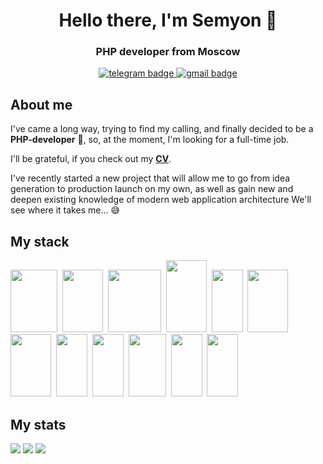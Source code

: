 <div align="center">
 <h1>Hello there, I'm Semyon 👋</h1>
 <h3>PHP developer from Moscow</h3>
 <!--<img src="https://github.com/MrShimson/MrShimson/blob/main/hellothere.gif" alt="hellothere.gif">-->
 <a href="https://t.me/mr_shimson" alt="telegram link">
  <img src="https://img.shields.io/badge/Telegram-2CA5E0?style=for-the-badge&logo=telegram&logoColor=white" alt="telegram badge">
 </a>
 <a href="mailto:semnikiforov2000@gmail.com" alt="email link">
  <img src="https://img.shields.io/badge/Gmail-D14836?style=for-the-badge&logo=gmail&logoColor=white" alt="gmail badge">
 </a>
</div>

## About me
I've came a long way, trying to find my calling, and finally decided to be a **PHP-developer** 🐘,
so, at the moment, I'm looking for a full-time job.

I'll be grateful, if you check out my **[CV](https://cv.hexlet.io/ru/resumes/3795)**.

I've recently started a new project that will allow me to go from idea generation to production launch on my own, as well as gain new and deepen existing knowledge of modern web application architecture
We'll see where it takes me... 😅

## My stack
<img src="https://cdn.jsdelivr.net/gh/devicons/devicon@latest/icons/php/php-original.svg" width="75" height="100" />&nbsp;
<img src="https://cdn.jsdelivr.net/gh/devicons/devicon@latest/icons/composer/composer-original.svg" width="65" height="100" />&nbsp;
<img src="https://cdn.jsdelivr.net/gh/devicons/devicon@latest/icons/laravel/laravel-original-wordmark.svg" width="85" height="100" />&nbsp;
<img src="https://cdn.jsdelivr.net/gh/devicons/devicon@latest/icons/mysql/mysql-plain-wordmark.svg" width="65" height="115" />&nbsp;
<img src="https://cdn.jsdelivr.net/gh/devicons/devicon@latest/icons/redis/redis-original.svg" width="50" height="100" />&nbsp;
<img src="https://cdn.jsdelivr.net/gh/devicons/devicon@latest/icons/nginx/nginx-original.svg" width="65" height="100" />&nbsp;
<img src="https://cdn.jsdelivr.net/gh/devicons/devicon@latest/icons/docker/docker-original.svg" width="65" height="100" />&nbsp;
<img src="https://cdn.jsdelivr.net/gh/devicons/devicon@latest/icons/html5/html5-original.svg" width="50" height="100" />&nbsp;
<img src="https://cdn.jsdelivr.net/gh/devicons/devicon@latest/icons/css3/css3-original.svg" width="50" height="100" />&nbsp;
<img src="https://cdn.jsdelivr.net/gh/devicons/devicon@latest/icons/bootstrap/bootstrap-original.svg" width="60" height="100" />&nbsp;
<img src="https://cdn.jsdelivr.net/gh/devicons/devicon@latest/icons/git/git-original.svg" width="50" height="100" />&nbsp;
<img src="https://cdn.jsdelivr.net/gh/devicons/devicon@latest/icons/postman/postman-original.svg" width="50" height="100" />&nbsp;

## My stats

![](http://github-profile-summary-cards.vercel.app/api/cards/profile-details?username=MrShimson&theme=midnight_purple)
![](http://github-profile-summary-cards.vercel.app/api/cards/stats?username=MrShimson&theme=midnight_purple)
![](http://github-profile-summary-cards.vercel.app/api/cards/most-commit-language?username=MrShimson&theme=midnight_purple)
